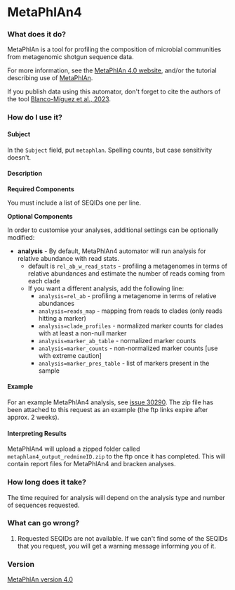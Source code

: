 # MetaPhlAn4

### What does it do?

MetaPhlAn is a tool for profiling the composition of microbial communities from metagenomic shotgun sequence data.

For more information, see the [MetaPhlAn 4.0 website](https://huttenhower.sph.harvard.edu/metaphlan/), and/or the tutorial describing use of [MetaPhlAn](https://github.com/biobakery/MetaPhlAn/wiki/MetaPhlAn-4).

If you publish data using this automator, don't forget to cite the authors of the tool [Blanco-Míguez et al., 2023](https://www.nature.com/articles/s41587-023-01688-w).

### How do I use it?

#### Subject

In the `Subject` field, put `metaphlan`. Spelling counts, but case sensitivity doesn't.

#### Description

**Required Components**

You must include a list of SEQIDs one per line.

**Optional Components**

In order to customise your analyses, additional settings can be optionally modified:

- **analysis** - By default, MetaPhlAn4 automator will run analysis for relative abundance with read stats.
    - default is `rel_ab_w_read_stats` - profiling a metagenomes in terms of relative abundances and estimate the number of reads coming from each clade
    - If you want a different analysis, add the following line:
        - `analysis=rel_ab` - profiling a metagenome in terms of relative abundances
        - `analysis=reads_map`  -  mapping from reads to clades (only reads hitting a marker)
        - `analysis=clade_profiles` - normalized marker counts for clades with at least a non-null marker
        - `analysis=marker_ab_table` - normalized marker counts
        - `analysis=marker_counts` - non-normalized marker counts [use with extreme caution]
        - `analysis=marker_pres_table` - list of markers present in the sample



#### Example

For an example MetaPhlAn4 analysis, see [issue 30290](https://redmine.biodiversity.agr.gc.ca/issues/30290). The zip file has been attached to this request as an example (the ftp links expire after approx. 2 weeks).

#### Interpreting Results

MetaPhlAn4 will upload a zipped folder called `metaphlan4_output_redmineID.zip` to the ftp once it has completed. This will contain report files for MetaPhlAn4 and bracken analyses.

### How long does it take?

The time required for analysis will depend on the analysis type and number of sequences requested. 

### What can go wrong?

1) Requested SEQIDs are not available. If we can't find some of the SEQIDs that you request, you will get a warning message informing you of it.

### Version

[MetaPhlAn version 4.0](https://huttenhower.sph.harvard.edu/metaphlan/)



